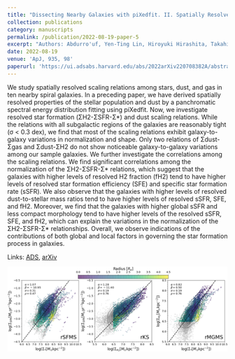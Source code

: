 ```yaml
---
title: "Dissecting Nearby Galaxies with piXedfit. II. Spatially Resolved Scaling Relations among Stars, Dust, and Gas"
collection: publications
category: manuscripts
permalink: /publication/2022-08-19-paper-5
excerpt: "Authors: Abdurro'uf, Yen-Ting Lin, Hiroyuki Hirashita, Takahiro Morishita, Sandro Tacchella, Po-Feng Wu, Masayuki Akiyama, and Tsutomu T. Takeuchi"
date: 2022-08-19
venue: 'ApJ, 935, 98'
paperurl: 'https://ui.adsabs.harvard.edu/abs/2022arXiv220708382A/abstract'
---
```


We study spatially resolved scaling relations among stars, dust, and gas in ten nearby spiral galaxies. In a preceding paper, we have derived spatially resolved properties of the stellar population and dust by a panchromatic spectral energy distribution fitting using piXedfit. Now, we investigate resolved star formation (ΣH2-ΣSFR-Σ*) and dust scaling relations. While the relations with all subgalactic regions of the galaxies are reasonably tight (σ < 0.3 dex), we find that most of the scaling relations exhibit galaxy-to-galaxy variations in normalization and shape. Only two relations of Σdust-Σgas and Σdust-ΣH2 do not show noticeable galaxy-to-galaxy variations among our sample galaxies. We further investigate the correlations among the scaling relations. We find significant correlations among the normalization of the  ΣH2-ΣSFR-Σ* relations, which suggest that the galaxies with higher levels of resolved H2 fraction (fH2) tend to have higher levels of resolved star formation efficiency (SFE) and specific star formation rate (sSFR). We also observe that the galaxies with higher levels of resolved dust-to-stellar mass ratios tend to have higher levels of resolved sSFR, SFE, and fH2. Moreover, we find that the galaxies with higher global sSFR and less compact morphology tend to have higher levels of the resolved sSFR, SFE, and fH2, which can explain the variations in the normalization of the ΣH2-ΣSFR-Σ* relationships. Overall, we observe indications of the contributions of both global and local factors in governing the star formation process in galaxies.

Links: [ADS](https://ui.adsabs.harvard.edu/abs/2022arXiv220708382A/abstract), [arXiv](https://arxiv.org/abs/2207.08382)

![fig1](/images/a22b.png)
